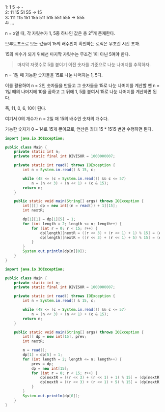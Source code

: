 1: 1 5 → -  
2: 11 15 51 55 → 15  
3: 111 115 151 155 511 515 551 555 → 555  
4: ...

n = x일 때, 각 자릿수가 1, 5중 하나인 값은 총 $2^x$개 존재한다.

브루트포스로 모든 값들이 15의 배수인지 확인하는 로직은 무조건 시간 초과.

15의 배수가 되기 위해선 마지막 자릿수는 무조건 1이 아닌 5여야 한다.

> 마지막 자릿수로 5를 붙이기 이전 숫자를 기준으로 나눈 나머지를 추적하자.

n = 1일 때 가능한 숫자들을 15로 나눈 나머지는 1, 5다.

이를 활용하여 n = 2인 숫자들을 만들고 그 숫자들을 15로 나눈 나머지를 계산할 땐 n = 1일 때의 나머지에 10을 곱하고 그 뒤에 1, 5를 붙여서 15로 나눈 나머지를 계산하면 된다.

즉, 11, 0, 6, 10이 된다.

여기서 0의 개수가 n = 2일 때 15의 배수인 숫자의 개수다.

가능한 숫자가 0 ~ 14로 15개 뿐이므로, 연산은 최대 15 \* 1515 번만 수행하면 된다.

```java
import java.io.IOException;

public class Main {
	private static int n;
	private static final int DIVISOR = 1000000007;

	private static int read() throws IOException {
		int n = System.in.read() & 15, c;

		while (48 <= (c = System.in.read()) && c <= 57)
			n = (n << 3) + (n << 1) + (c & 15);
		return n;
	}

	public static void main(String[] args) throws IOException {
		int[][] dp = new int[(n = read()) + 1][15];
		int nextR;

		dp[1][1] = dp[1][5] = 1;
		for (int length = 2; length <= n; length++) {
			for (int r = 0; r < 15; r++) {
				dp[length][nextR = ((r << 3) + (r << 1) + 1) % 15] = (dp[length][nextR] + dp[length - 1][r]) % DIVISOR;
				dp[length][nextR = ((r << 3) + (r << 1) + 5) % 15] = (dp[length][nextR] + dp[length - 1][r]) % DIVISOR;
			}
		}
		System.out.println(dp[n][0]);
	}
}
```

```java
import java.io.IOException;

public class Main {
	private static int n;
	private static final int DIVISOR = 1000000007;

	private static int read() throws IOException {
		int n = System.in.read() & 15, c;

		while (48 <= (c = System.in.read()) && c <= 57)
			n = (n << 3) + (n << 1) + (c & 15);
		return n;
	}

	public static void main(String[] args) throws IOException {
		int[] dp = new int[15], prev;
		int nextR;

		n = read();
		dp[1] = dp[5] = 1;
		for (int length = 2; length <= n; length++) {
			prev = dp;
			dp = new int[15];
			for (int r = 0; r < 15; r++) {
				dp[nextR = ((r << 3) + (r << 1) + 1) % 15] = (dp[nextR] + prev[r]) % DIVISOR;
				dp[nextR = ((r << 3) + (r << 1) + 5) % 15] = (dp[nextR] + prev[r]) % DIVISOR;
			}
		}
		System.out.println(dp[0]);
	}
}
```
